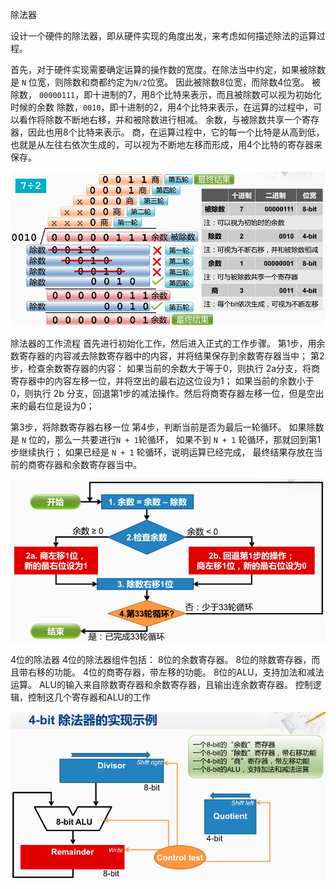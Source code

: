 
除法器

设计一个硬件的除法器，即从硬件实现的角度出发，来考虑如何描述除法的运算过程。 

首先，对于硬件实现需要确定运算的操作数的宽度。在除法当中约定，如果被除数是 `N` 位宽，则除数和商都约定为`N/2`位宽。 因此被除数8位宽，而除数4位宽。 
被除数， `00000111`，即十进制的7，用8个比特来表示，而且被除数可以视为初始化时候的余数 
除数，`0010`，即十进制的2，用4个比特来表示，在运算的过程中，可以看作将除数不断地右移，并和被除数进行相减。 
余数，与被除数共享一个寄存器，因此也用8个比特来表示。 
商，在运算过程中，它的每一个比特是从高到低，也就是从左往右依次生成的，可以视为不断地左移而形成，用4个比特的寄存器来保存。 

![image-20201104164256073](assets/image-20201104164256073.png)

除法器的工作流程
首先进行初始化工作，然后进入正式的工作步骤。
第1步，用余数寄存器的内容减去除数寄存器中的内容，并将结果保存到余数寄存器当中； 
第2步，检查余数寄存器的内容：
    如果当前的余数大于等于0，则执行 2a分支，将商寄存器中的内容左移一位，并将空出的最右边这位设为1；
    如果当前的余数小于0，则执行 2b 分支，回退第1步的减法操作。然后将商寄存器左移一位，但是空出来的最右位是设为0；

第3步，将除数寄存器右移一位
第4步，判断当前是否为最后一轮循环。 如果除数是 `N` 位的，那么一共要进行`N + 1`轮循环， 
    如果不到 `N + 1` 轮循环，那就回到第1步继续执行；
    如果已经是 `N + 1` 轮循环，说明运算已经完成， 最终结果存放在当前的商寄存器和余数寄存器当中。 

![image-20201105162804146](assets/image-20201105162804146.png)

4位的除法器
4位的除法器组件包括：
    8位的余数寄存器。
    8位的除数寄存器，而且带右移的功能。 
    4位的商寄存器，带左移的功能。
    8位的ALU，支持加法和减法运算。 ALU的输入来自除数寄存器和余数寄存器，且输出连余数寄存器。 
    控制逻辑，控制这几个寄存器和ALU的工作

![image-20201105163516703](assets/image-20201105163516703.png)
